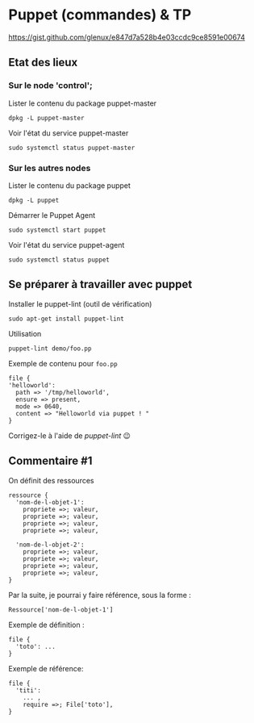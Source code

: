 # Puppet (commandes) & TP

https://gist.github.com/glenux/e847d7a528b4e03ccdc9ce8591e00674

## Etat des lieux

### Sur le node 'control';

Lister le contenu du package puppet-master

    dpkg -L puppet-master

Voir l'état du service puppet-master

    sudo systemctl status puppet-master

### Sur les autres nodes

Lister le contenu du package puppet

    dpkg -L puppet

Démarrer le Puppet Agent

    sudo systemctl start puppet

Voir l'état du service puppet-agent

    sudo systemctl status puppet

## Se préparer à travailler avec puppet

Installer le puppet-lint (outil de vérification)

    sudo apt-get install puppet-lint

Utilisation

    puppet-lint demo/foo.pp

Exemple de contenu pour `foo.pp`

    file {
    'helloworld':
      path => '/tmp/helloworld',
      ensure => present,
      mode => 0640,
      content => "Helloworld via puppet ! "
    }

Corrigez-le à l'aide de _puppet-lint_ :wink:

## Commentaire #1

On définit des ressources

    ressource {
      'nom-de-l-objet-1':
        propriete =>; valeur,
        propriete =>; valeur,
        propriete =>; valeur,
        propriete =>; valeur,

      'nom-de-l-objet-2':
        propriete =>; valeur,
        propriete =>; valeur,
        propriete =>; valeur,
        propriete =>; valeur,
    }

Par la suite, je pourrai y faire référence, sous la
forme :

    Ressource['nom-de-l-objet-1']

Exemple de définition :

    file {
      'toto': ...
    }

Exemple de référence:

    file {
      'titi':
        ... ,
        require =>; File['toto'],
    }
